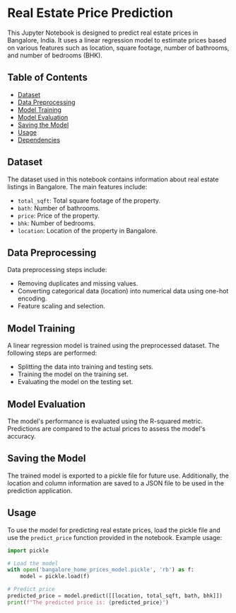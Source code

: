 # Real Estate Price Prediction

This Jupyter Notebook is designed to predict real estate prices in Bangalore, India. It uses a linear regression model to estimate prices based on various features such as location, square footage, number of bathrooms, and number of bedrooms (BHK).

## Table of Contents

- [Dataset](#dataset)
- [Data Preprocessing](#data-preprocessing)
- [Model Training](#model-training)
- [Model Evaluation](#model-evaluation)
- [Saving the Model](#saving-the-model)
- [Usage](#usage)
- [Dependencies](#dependencies)

## Dataset

The dataset used in this notebook contains information about real estate listings in Bangalore. The main features include:
- `total_sqft`: Total square footage of the property.
- `bath`: Number of bathrooms.
- `price`: Price of the property.
- `bhk`: Number of bedrooms.
- `location`: Location of the property in Bangalore.

## Data Preprocessing

Data preprocessing steps include:
- Removing duplicates and missing values.
- Converting categorical data (location) into numerical data using one-hot encoding.
- Feature scaling and selection.

## Model Training

A linear regression model is trained using the preprocessed dataset. The following steps are performed:
- Splitting the data into training and testing sets.
- Training the model on the training set.
- Evaluating the model on the testing set.

## Model Evaluation

The model's performance is evaluated using the R-squared metric. Predictions are compared to the actual prices to assess the model's accuracy.

## Saving the Model

The trained model is exported to a pickle file for future use. Additionally, the location and column information are saved to a JSON file to be used in the prediction application.

## Usage

To use the model for predicting real estate prices, load the pickle file and use the `predict_price` function provided in the notebook. Example usage:
```python
import pickle

# Load the model
with open('bangalore_home_prices_model.pickle', 'rb') as f:
    model = pickle.load(f)

# Predict price
predicted_price = model.predict([[location, total_sqft, bath, bhk]])
print(f"The predicted price is: {predicted_price}")
